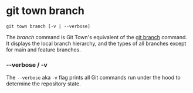 # git town branch

```command-summary
git town branch [-v | --verbose]
```

The _branch_ command is Git Town's equivalent of the
[git branch](https://git-scm.com/docs/git-branch) command. It displays the local
branch hierarchy, and the types of all branches except for main and feature
branches.

### --verbose / -v

The `--verbose` aka `-v` flag prints all Git commands run under the hood to
determine the repository state.
